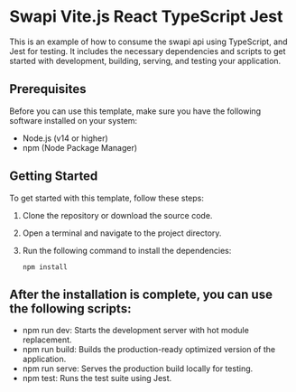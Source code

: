 # Swapi Vite.js React TypeScript Jest

This is an example of how to consume the swapi api using TypeScript, and Jest for testing. It includes the necessary dependencies and scripts to get started with development, building, serving, and testing your application.

## Prerequisites

Before you can use this template, make sure you have the following software installed on your system:

- Node.js (v14 or higher)
- npm (Node Package Manager)

## Getting Started

To get started with this template, follow these steps:

1. Clone the repository or download the source code.
2. Open a terminal and navigate to the project directory.
3. Run the following command to install the dependencies:

   ```shell
   npm install

## After the installation is complete, you can use the following scripts:

- npm run dev: Starts the development server with hot module replacement.
- npm run build: Builds the production-ready optimized version of the application.
- npm run serve: Serves the production build locally for testing.
- npm test: Runs the test suite using Jest.

